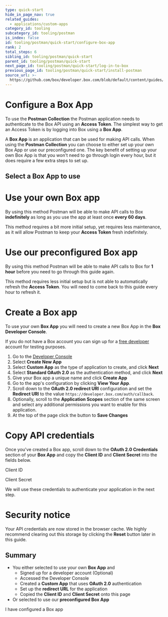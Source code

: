 ```yaml
---
type: quick-start
hide_in_page_nav: true
related_guides:
  - applications/custom-apps
category_id: tooling
subcategory_id: tooling/postman
is_index: false
id: tooling/postman/quick-start/configure-box-app
rank: 2
total_steps: 6
sibling_id: tooling/postman/quick-start
parent_id: tooling/postman/quick-start
next_page_id: tooling/postman/quick-start/log-in-to-box
previous_page_id: tooling/postman/quick-start/install-postman
source_url: >-
  https://github.com/box/developer.box.com/blob/default/content/guides/tooling/postman/quick-start/2-configure-box-app.md
---
```

<!-- alex disable postman-postwoman -->

# Configure a Box App

To use the **Postman Collection** the Postman application needs to authenticate
to the Box API using an **Access Token**. The simplest way to get an Access
Token is by logging into Box using a **Box App**.

A **Box App** is an application that can be used for making API calls. When
using the **Postman Collection** you can choose to either set up your own Box
App or use our preconfigured one. The key benefit of setting up your own Box App
is that you won't need to go through login every hour, but it does require a few
extra steps to set up.

## Select a Box App to use

<Grid columns='2'>

<Choose option='postman.app_type' value='use_own' color='blue'>

# Use your own Box app

By using this method Postman will be
able to make API calls to Box **indefinitely**
as long as you use the app at least once
**every 60 days**.

This method requires a bit more initial setup, yet
requires less maintenance, as it will allow Postman
to keep your **Access Token** fresh indefinitely.

</Choose>

<Choose option='postman.app_type' value='use_box' color='red'>

# Use our preconfigured Box app

By using this method Postman will be
able to make API calls to Box for **1 hour**
before you need to go through this guide again.

This method requires less initial setup but is not able
to automatically refresh the **Access Token**. You will
need to come back to this guide every hour to refresh it.

</Choose>

</Grid>

<Choice option='postman.app_type' value='use_own' color='blue'>

# Create a Box app

To use your own **Box App** you will need to create a
new Box App in the **Box Developer Console**.

If you do not have a Box account you can sign up for a [free
developer][signup] account for testing purposes.

  1. Go to the [Developer Console][devconsole]
  1. Select **Create New App**
  1. Select **Custom App** as the type of application to create, and click **Next**
  1. Select **Standard OAuth 2.0** as the authentication method, and click
     **Next**
  1. Give your Box app a unique name and click **Create App**
  1. Go to the app's configuration by clicking **View Your App**.
  1. Scroll down to the **OAuth 2.0 redirect URI** configuration and set the
     **Redirect URI** to the value `https://developer.box.com/auth/callback`.
  1. Optionally, scroll to the **Application Scopes** section of the same screen
     and select any additional permissions you want to enable for this application.
  1. At the top of the page click the button to **Save Changes**

</Choice>

<Choice option='postman.app_type' value='use_own' color='blue'>

# Copy API credentials

Once you've created a Box app, scroll down to the **OAuth 2.0 Credentials**
section of your **Box App** and copy the **Client ID** and **Client Secret** into
the fields below.

<Store
id='postman_credentials.client_id'
placeholder='zECq2EkYBjZ...'
pattern='\w{32}'>

Client ID

</Store>

<Store
id='postman_credentials.client_secret'
placeholder='913td9hr6jo...'
pattern='\w{32}'>

Client Secret

</Store>

We will use these credentials to authenticate your application in the next step.

</Choice>

<Choice option='postman.app_type' value='use_own' color='none'>

<Message danger>

# Security notice

Your API credentials are now stored in the browser cache. We highly
recommend clearing out this storage by clicking the **Reset** button later in
this guide.

</Message>

</Choice>

<Choice option='postman.app_type' value='use_box,use_own' color='none'>

## Summary

* You either selected to use your own **Box App** and
  * Signed up for a developer account (Optional)
  * Accessed the Developer Console
  * Created a **Custom App** that uses **OAuth 2.0** authentication
  * Set up the **redirect URL** for the application
  * Copied the **Client ID** and **Client Secret** onto this page
* Or selected to use our **preconfigured Box App**

</Choice>

<Observe option='postman.app_type' value='use_box,use_own'>

<Next>

I have configured a Box app

</Next>

</Observe>

[devconsole]: https://account.box.com/developers/services
[signup]: https://account.box.com/signup/n/developer